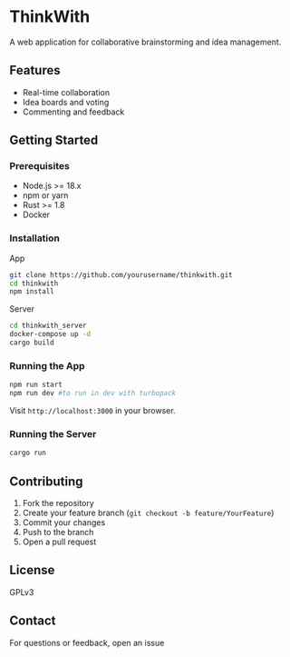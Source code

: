 # ThinkWith

A web application for collaborative brainstorming and idea management.

## Features

- Real-time collaboration
- Idea boards and voting
- Commenting and feedback

## Getting Started

### Prerequisites

- Node.js >= 18.x
- npm or yarn
- Rust >= 1.8
- Docker 

### Installation

App
```bash
git clone https://github.com/yourusername/thinkwith.git
cd thinkwith
npm install
```
Server
```bash
cd thinkwith_server
docker-compose up -d
cargo build
```

### Running the App

```bash
npm run start
npm run dev #to run in dev with turbopack
```

Visit `http://localhost:3000` in your browser.

### Running the Server

```bash
cargo run
```

## Contributing

1. Fork the repository
2. Create your feature branch (`git checkout -b feature/YourFeature`)
3. Commit your changes
4. Push to the branch
5. Open a pull request

## License

GPLv3

## Contact

For questions or feedback, open an issue
